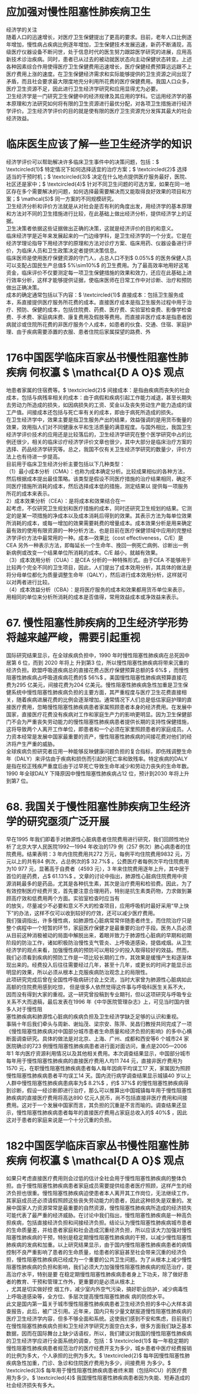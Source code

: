 # 应加强对慢性阻塞性肺疾病卫生  
经济学的关注  
随着人口的迅速增长，对医疗卫生保健提出了更高的要求。目前，老年人口比例逐年增加，慢性病占疾病比例逐年增加，卫生保健技术发展迅速，新药不断涌现，高级医疗仪器设备不断问世，处于信息时代的医生努力跟踪医学研究的进展，应用高新技术诊治疾病。同时，患者已从过去的被动就医状态向主动保健状态转变。上述各种因素综合作用使得医疗卫生保健费用迅速增长，医疗保健经费预算远远跟不上医疗费用上涨的速度。在卫生保健经济需求和实际能够提供的卫生资源之间出现了矛盾，而且社会要求最大限度地充分利用所花费的医疗保健费用。我国人口众多，医疗卫生资源不足，因此进行卫生经济学研究和应用显得尤为必要。  
卫生经济学是一门研究卫生保健中的经济规律及其应用的学科。它运用经济学的基本原理和方法研究如何将有限的卫生资源进行最优分配，对各项卫生措施进行经济学评价。卫生经济学评价的目的就是使有限的医疗卫生资源充分发挥其最大的社会经济效益。  
#  临床医生应该了解一些卫生经济学的知识  
经济学评价可以帮助解决许多临床卫生事件中的决策问题，包括：$ \textcircled{1}$    特定情况下如何选择适宜的治疗方案；$ \textcircled{2}$    选择适当的干预时机；$ \textcircled{3}$    决定在什么地点提供医疗服务最好，医院、社区还是家中；$ \textcircled{4}$    针对不同卫生问题的可选方案，如果在同一地区存在多个需要解决的问题，如何选择最需要解决而又能取得良好效果的项目和方案；$ \mathcal{S}$    同一方案的不同规模研究。  
卫生经济分析和评价方法就是从对社会是否有利的角度出发，用经济学的基本原理和方法对不同的卫生措施进行比较，在此基础上做出经济分析，提供经济学上的证据。  
卫生决策者依据这些证据做出正确的决策，这就是经济评价的目的和意义。  
临床经济学是近年来发展起来的一门边缘学科，是卫生经济学的一个分支。它是在经济学理论指导下用经济学的原理和方法对诊疗方案、临床用药、仪器设备进行评价，为临床人员和卫生政策决定者提供决策信息。  
临床医师是使用医疗保健资源的守门人，占总人口不到$ 0.05\%$  的医务保健人员可以支配占国民生产总值$ 5\%\sim10\%$  的卫生费用。为了最高效率地用好这笔资金，临床评价不仅要测定每一项卫生保健措施的效果和效力，还应在此基础上进行效率分析，这样才能够提供证据，使临床医师在日常工作中对诊断、治疗和预防做出正确决策。  
成本的确定通常包括以下内容：$ \textcircled{1}$    直接成本：包括卫生服务成本，系直接提供医疗服务所花费的成本。直接医疗成本是指卫生服务过程中用于治疗、预防、保健的成本，包括住院费、药费、医疗费、实验室检查费、影像学检查费、手术费、家庭病床费、康复费用及假肢等费用。而直接非医疗成本是指患者因病就诊或住院所花费的非医疗服务个人成本，如患者的伙食、交通、住宿、家庭护理、由于疾病需要添置的衣服、患者住院后家属探望的路费、外  
# 176中国医学临床百家丛书慢性阻塞性肺疾病 何权瀛 $ \mathcal{D A O}$    观点  
地患者家属的住宿费等。$ \textcircled{2}$    间接成本：是指由疾病而丧失的社会成本，包括与病残率相关的成本：由于病假和疾病引起工作能力减退，甚至长期失去劳动力所造成的损失，如因病损失的工资、奖金以及丧失劳动生产能力造成的误工产值。间接成本还包括与死亡率有关的成本，即由于病死所造成的损失。  
在卫生经济学中，效果主要是指卫生服务产出的结果，效益强调的是用货币衡量的效果，效用指人们对不同健康水平和生活质量的满意程度。与国外相比，我国卫生经济学评价技术的应用还是比较落后的，卫生经济学研究在整个医学研究中占的比例还很少，相关的临床诊疗经济学评价文章也很少，其中大部分是临床治疗方案的选择、药品经济学研究等。总之，我国不仅有关卫生经济学研究的数量少，评价方法上也有待进一步提高。  
目前用于临床卫生经济分析主要包括以下几种类型：  
（1）最小成本分析（CMA）：也称为成本确定分析。比较成果相似的各种方法，然后根据成本提出最佳策略。该类型是假设不同医疗措施的治疗结果相同，确定不同医疗措施所消耗的成本，然后选择成本低的措施，测定结果以 提供每一项服务所花的成本来表示。  
2）成本效果分析（CEA）：是将成本和效果结合在一  
起考虑，不仅研究卫生规划和医疗措施的成本，同时还研究卫生规划的结果。它测定的是某一项措施的净成本以及成本消耗后得到的效果。其表示方法为每单位效果所消耗的成本，或每一增加的效果需要耗费的增量成本。成本效果分析是用来确定最有效的使用有限资源的一种分析方法，也是目前在医疗保健领域中应用的完整经济学评价方法中最常用的一种。成本—效果比（cost effectiveness，C/E）是CEA 另外一种表示方法，即每延长一个生命年、挽回一例死亡病例、诊断出一例新病例或改变一个结果单位所消耗的成本。C/E 越小，就越有效果。  
（3）成本效用分析（CUA）：是CEA 分析的一种特殊形式。由于CEA 不能够用于比较两个完全不同的卫生项目，因此，人们提出了成本效用分析，其具体的做法是将分母单位都化为质量调整生命年（QALY），然后进行成本效用分析，这样就可以对两者进行比较。  
（4）成本效益分析（CBA）：是将医疗服务的成本和效果都用货币单位来表示，用相同的单位来分析所消耗的成本是否值得，常用效益成本或净效益来表示。  
# 67. 慢性阻塞性肺疾病的卫生经济学形势将越来越严峻，需要引起重视  
国际研究结果显示，在全球疾病负担中，1990 年时慢性阻塞性肺疾病在总死因中居第 6  位，而到 2020  年将上 升到第3 位，所以慢性阻塞性肺疾病将带来沉重的经济负担。欧盟呼吸道疾病总的直接花费占医疗保健预算总额的$ 6\%$ ，而慢性阻塞性肺疾病占呼吸道疾病花费的$ 56\%$ 。美国慢性阻塞性肺疾病预算直接花费为295 亿美元，间接花费为204 亿美元。慢性阻塞性肺疾病急性加重是卫生保健系统中慢性阻塞性肺疾病负担的主要方面，其严重程度与医疗卫生花费直接相关，随着疾病进展花费的比例会逐渐增加。通常情况下人们总是低估家庭护理的直接医疗费用，忽略慢性阻塞性肺疾病患者家属照顾患者本身的经济费用。在发展中国家，直接医疗花费没有疾病对工作和家庭生产力的影响更明显。因为卫生保健部门不会为严重丧失劳动能力的慢性阻塞性肺疾病患者提供长期的支持性保健措施，这将导致两个人离开工作单位，即患者和一个必须在家里照顾患者的家庭成员。人力资本经常是发展中国家最重要的资产，慢性阻塞性肺疾病的间接花费对他们的经济将产生严重的威胁。  
全球疾病负担研究者应用一种能够反映健康问题负担的复合指标，即伤残调整生命年（DALY）来评估由于疾病和损伤而引起的死亡率和致残率。特定疾病的DALY 是指在校正残疾严重度后由于过早死亡导致生命年减少和劳动力丧失的生命年数。1990 年全球DALY 下降原因中慢性阻塞性肺疾病占12 位，预计到2030 年将上升到第7 位。  
# 68. 我国关于慢性阻塞性肺疾病卫生经济学的研究亟须广泛开展  
早在1995 年我们即着手对肺源性心脏病患者住院费用进行研究，我们回顾性地分析了北京大学人民医院1992—1994 年收治的179 例（257 例次）肺心病患者的住院费用。结果表明：3 年内住院费用共272 万元，每例平均住院费用9832 元，万元以上的共有84 例次，占总例次的$ 32.7\%$ 。公费医疗者每例次平均住院费用为10 977 元，显著高于自费者（4593 元），3 年来住院费用逐年上升，其中居于首位的是药费，占$ 61.13\%$ 。文章的讨论中指出，肺源性心脏病住院费用中资源消耗最多的是药品，尤其是各种抗生素，其次是治疗费用和检验费。因此，为了有效控制医疗经费开支，首先要注意合理用药，特别是抗生素类药物，力求做到兼顾高疗效和低费用两个方面。实验室检查时应当有  
的放矢，尽量减少不必要和意义不大的检查项目，应用呼吸机时最好采用“早上快下”的办法，这样不仅可以收到较好的疗效，还可以减少医疗费用。  
我们强调指出，许多慢性病，如肺源性心脏病常常伴随患者终生，而住院治疗只是整个病程中一个短暂的环节，家庭医疗保健才是最重要的治疗手段。医务人员必须从目前这种消极被动的局面中解脱出来，着眼并致力于肺源性心脏病的早期和初期阶段的防治工作，诸如积极防治慢性支气管炎、上呼吸道感染，提倡戒烟。从卫生经济学的观点来看，加强慢性病的预防可以用较少的投入取得较好的效益。然而，我们必须看到疾病的预防工作是一项比较长期的工作，其效果是缓慢产生和逐渐体现出来的。经费投入后往往需要经过几年，甚至十几年，或更长的时间才能显示出明显的效果，所以必须从根本上克服疾病防治观念上的局限性。  
此项研究完成后曾在全国性呼吸病研讨会上交流，当时大家曾为肺源性心脏病如此高额的住院费用感到吃惊， 但是很多人依然觉得这件事与呼吸科医生关系不大，因而没有得到大家的重视。这一研究曾投稿到专业期刊，但以这项研究与呼吸专业关系不大而退稿，最后发表在1996 年《中华医院管理杂志》上，可见当时国内很多人对于慢性阻  
塞性肺疾病和肺源性心脏病的疾病负担及卫生经济学缺乏足够的认识和重视。  
事隔十年后我们牵头与周新、谢灿茂、梁宗安、陈萍、吴昌归教授共同完成了一项《慢性阻塞性肺疾病对中国部分城市患者生命质量和经济负担的影响》的多中心横断面调查研究。具体的做法是对北京、上海、广州、成都和西安等6 个城市24 家医院确诊的723 例慢性阻塞性肺疾病患者进行面对面访问，重点是2005—2006 年1 年内医疗资源利用情况以及其他相关费用。本次调查结果显示，中国部分城市每年用于慢性阻塞性肺疾病的直接医疗费用人均11 744 元，直接非医疗费用为1570 元，在职慢性阻塞性肺疾病患者每人每年因病平均误工17 天，家属因为照顾慢性阻塞性肺疾病患者平均误工14 天。国内流行病学调查结果显示城镇40 岁以上人群中慢性阻塞性肺疾病患病率为$ 8.2\%$ ，约$ 37\%$  的慢性阻塞性肺疾病得到诊断，假设一经诊断即进行治疗，那么可以推算出中国城镇每年用于慢性阻塞性肺疾病的直接医疗费用将高达890 亿元人民币，尚不包括直接非医疗费用和间接费用。这对于一个发展中国家而言，其负担的沉重是不言而喻的。调查结果还显示，慢性阻塞性肺疾病患者每年的直接医疗费用占家庭总收入的$ 40\%$ ，因此这对于患者的家庭来说是一个十分沉重的负担。  
# 182中国医学临床百家丛书慢性阻塞性肺疾病 何权瀛 $ \mathcal{D A O}$    观点  
如果只考虑直接医疗费用则会过低的估计全社会用于慢性阻塞性肺疾病的整体负担。由于慢性阻塞性肺疾病患者家庭成员需要提供给患者医疗照顾，这样产生的经济负担也很重。慢性阻塞性肺疾病迫使患者本人离开其工作岗位，无法继续工作，其家庭成员还必须请假照顾这些丧失劳动能力的患者，因此这种损失是双重的。发展中国家人力资源常常是最重要的自然资源，慢性阻塞性肺疾病所造成的经济损失可能代表了最严重的经济威胁。在讨论中我们指出，慢性阻塞性肺疾病是一种高负担疾病，包括直接经济负担和间接经济负担。结论认为慢性阻塞性肺疾病城市患者的生命质量差，并给患者家庭和社会造成沉重经济负担，所以应该大力加强对慢性阻塞性肺疾病的干预，特别是稳定期慢性阻塞性肺疾病的干预，以减少慢性阻塞性肺疾病的发病和加重。以上研究结果显示，由于国内慢性阻塞性肺疾病患者的病情控制不良严重影响了患者的生命质量，给患者的家庭甚至社会带来沉重的经济负担，慢性阻塞性肺疾病已经成为一个重要的公共卫生问题。为了从根本上减少慢性阻塞性肺疾病的负担和影响，我们必须大力加强慢性阻塞性肺疾病的规范治疗，提高治疗水平，特别是要 在稳定期慢性阻塞性肺疾病患者身上下功夫，除了做好患者的教育、干预和管理工作外，更重要的是必须从根本上  
，尤其是切实做好控 烟工作，减少室内外空气污染，搞好职业防护，减少病毒性上呼吸道感染等，全方位、多层次提高慢性阻塞性肺疾 病的防控水平。  
此文是国内第一篇关于城市慢性阻塞性肺疾病患者卫生经济负担的多中心大样本调查报告，此后，被广泛引用。近年来，国内只有少量文献报道慢性阻塞性肺疾病的医疗卫生经济学内容，但多不够全面和系统。这使我们感到不安和焦虑，目前我们在慢性阻塞性肺疾病负担和卫生经济学研究方面空白太多，很多方面我们缺乏基本数据，因而在国际舞台上缺少话语权，所以，我们建议对我国的慢性阻塞性肺疾病的卫生经济学应进行全面系统的调查，包括：$ \textcircled{1}$    每一年稳定期的慢性阻塞性肺疾病患者规范治疗的医疗经费开支为多少，城乡患者中医疗经费报销的比例为多大，个人承担的比例为多大。$ \textcircled{2}$    每年因慢性阻塞性肺疾病急性加重，门诊、急诊和住院医疗费用为多少，间接费用 为多少。$ \textcircled{3}$    每年用于慢性阻塞性肺疾病患者终末期（包括RICU）的医疗费用为多少。$ \textcircled{4}$    我国慢性阻塞性肺疾病患者因为失能、短寿造成的社会经济损失有多大。  
